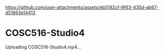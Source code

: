 
https://github.com/user-attachments/assets/eb5192cf-9f63-435d-ab67-d51863e14413
# COSC516-Studio4

Uploading COSC516-Studio4.mp4…
